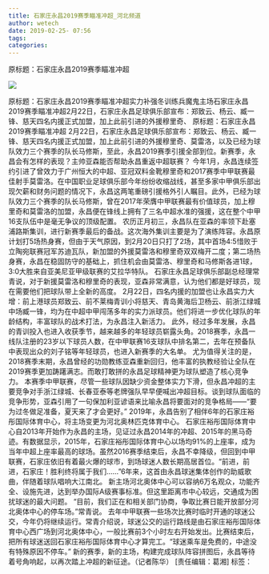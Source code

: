 ```yaml
---
title: 石家庄永昌2019赛季瞄准冲超_河北频道
author: wetech
date: 2019-02-25- 07:56
tags: 
categories: 
---
```

原标题：石家庄永昌2019赛季瞄准冲超
<!-- more -->
                
<img align="center" border="0" src="http://p2.ifengimg.com/a/2016/0810/204c433878d5cf9size1_w16_h16.png" />
                
            
原标题：石家庄永昌2019赛季瞄准冲超实力补强冬训练兵魔鬼主场石家庄永昌2019赛季瞄准冲超2月22日，石家庄永昌足球俱乐部宣布：郑致云、杨云、臧一锋、慈天四名内援正式加盟，加上此前引进的外援穆里奇、
原标题：石家庄永昌2019赛季瞄准冲超
2月22日，石家庄永昌足球俱乐部宣布：郑致云、杨云、臧一锋、慈天四名内援正式加盟，加上此前引进的外援穆里奇、莫雷洛，以及已经为球队效力三个赛季的队长马修斯，至此，永昌2019赛季引援全部到位。新赛季，永昌会有怎样的表现？主帅亚森能否帮助永昌重返中超联赛？
今年1月，永昌连续签约引进了曾效力于广州恒大的中超、亚冠双料金靴穆里奇和2017赛季中甲联赛最佳射手莫雷洛。在中国职业足球俱乐部今年纷纷收缩战线，甚至多家中甲俱乐部出现欠薪和财务问题的情况下，永昌这两笔重磅引援格外引人瞩目。此外，已经为球队效力三个赛季的队长马修斯，曾在2017年荣膺中甲联赛最有价值球员，加上穆里奇和莫雷洛的加盟，永昌便在锋线上拥有了三名中超水准的强援，这在整个中甲16支队伍中是毫无争议的顶级配置。
农历正月初三，永昌队在亚森的率领下赴塞浦路斯集训，进行新赛季最后的备战。这次海外集训主要是为了演练阵容。永昌原计划打5场热身赛，但由于天气原因，到2月20日只打了2场，其中首场4∶5惜败于立陶宛联赛冠军苏迪瓦队，新加盟的外援莫雷洛和穆里奇双双梅开二度；第二场热身赛，永昌在稳固防守的基础上，抓住机会由莫雷洛、穆里奇和马修斯各进1球，3∶0大胜来自亚美尼亚甲级联赛的艾拉华特队。
石家庄永昌足球俱乐部副总经理常青说，对于新援莫雷洛和穆里奇的表现，亚森非常满意，认为他们都是好球员，现在需要他们把球队带上全新的高度。
2月22日，四名内援的加盟也让永昌实力大增：前上港球员郑致云、前不莱梅青训小将慈天、青岛黄海后卫杨云、前浙江绿城中场臧一锋，均为在中超中甲闯荡多年的实力派球员。他们将进一步优化球队的年龄结构，丰富球队的战术打法，为永昌注入新活力。
此外，经过多年发展，永昌的青训投入也进入收获季节，越来越多的年轻球员崭露头角。2018赛季，永昌一线队注册的23岁以下球员人数，在中甲联赛16支球队中排名第二，去年在预备队中表现出众的刘子铭等年轻球员，也进入新赛季的大名单。
尤为值得关注的是，2018赛季末期，永昌曾经的功勋教练亚森重新回归，他丰富的执教经验让全队在2019赛季更加踌躇满志。而敢打敢拼的永昌足球精神更为球队塑造了核心竞争力。
本赛季中甲联赛，尽管一些球队因缺少资金整体实力下滑，但永昌冲超的主要竞争对手浙江绿城、长春亚泰等老牌强队早早便喊出冲超目标。谈到球队面临的竞争形势，亚森引用了一句保加利亚谚语来比喻永昌将要面对的竞争格局——“要为过冬做足准备，夏天来了才会更好。”
2019年，永昌告别了相伴6年的石家庄裕彤国际体育中心，将主场变更为河北奥林匹克体育中心。
石家庄裕彤国际体育中心自2013年开始作为永昌的主场，见证过永昌2014年的冲超、2015年的黑马奇迹。有数据显示，2015年，石家庄裕彤国际体育中心以场均91%的上座率，成为当年中超上座率最高的球场。虽然2016赛季结束后，永昌不幸降级，但回到中甲联赛，石家庄依旧有着最火爆的球市，到场球迷人数长期高居首位。“前进，前进，石家庄！胜利终将属于我们……”6年来，这首由永昌球迷集体创作的助威歌曲，伴随着球队唱响大江南北。
新主场河北奥体中心可以容纳6万名观众，功能齐全、设施先进，达到举办国际A级赛事标准。但这里距离市中心较远，交通成为困扰球迷的最大问题。
“目前，我们正在和相关部门协商，争取比赛日能开放部分河北奥体中心的停车场。”常青说。
去年中甲联赛一些场次比赛时临时开通的球迷公交，今年仍将继续运行。常青介绍说，球迷公交的运行路线是由石家庄裕彤国际体育中心西广场到河北奥体中心，一般比赛前3个小时左右开始发出。比赛结束后，把所有球迷送回石家庄裕彤国际体育中心才算完工。“球迷乘车是免费的，中途没有特殊原因不停车。”
新的赛季，新的主场，构建完成球队阵容拼图后，永昌等待着号角响起，以再次踏上冲超的新征途。（记者陈华）
[责任编辑：葛湘]
标签：
 
 
             
